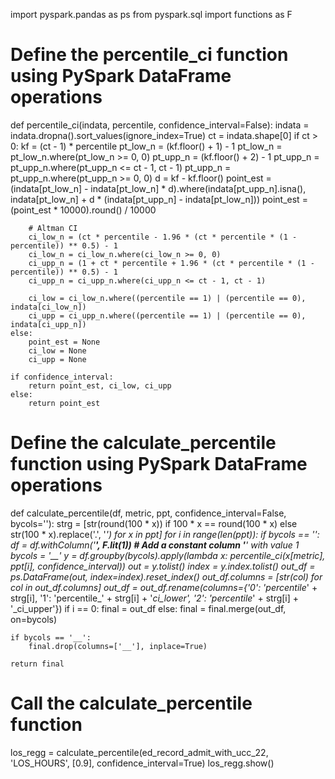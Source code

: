 import pyspark.pandas as ps
from pyspark.sql import functions as F

# Define the percentile_ci function using PySpark DataFrame operations
def percentile_ci(indata, percentile, confidence_interval=False):
    indata = indata.dropna().sort_values(ignore_index=True)
    ct = indata.shape[0]
    if ct > 0:
        kf = (ct - 1) * percentile
        pt_low_n = (kf.floor() + 1) - 1
        pt_low_n = pt_low_n.where(pt_low_n >= 0, 0)
        pt_upp_n = (kf.floor() + 2) - 1
        pt_upp_n = pt_upp_n.where(pt_upp_n <= ct - 1, ct - 1)
        pt_upp_n = pt_upp_n.where(pt_upp_n >= 0, 0)
        d = kf - kf.floor()
        point_est = (indata[pt_low_n] - indata[pt_low_n] * d).where(indata[pt_upp_n].isna(), 
                                                                     indata[pt_low_n] + d * (indata[pt_upp_n] - indata[pt_low_n]))
        point_est = (point_est * 10000).round() / 10000

        # Altman CI
        ci_low_n = (ct * percentile - 1.96 * (ct * percentile * (1 - percentile)) ** 0.5) - 1
        ci_low_n = ci_low_n.where(ci_low_n >= 0, 0)
        ci_upp_n = (1 + ct * percentile + 1.96 * (ct * percentile * (1 - percentile)) ** 0.5) - 1
        ci_upp_n = ci_upp_n.where(ci_upp_n <= ct - 1, ct - 1)
        
        ci_low = ci_low_n.where((percentile == 1) | (percentile == 0), indata[ci_low_n])
        ci_upp = ci_upp_n.where((percentile == 1) | (percentile == 0), indata[ci_upp_n])
    else:
        point_est = None
        ci_low = None
        ci_upp = None

    if confidence_interval:
        return point_est, ci_low, ci_upp
    else:
        return point_est

# Define the calculate_percentile function using PySpark DataFrame operations
def calculate_percentile(df, metric, ppt, confidence_interval=False, bycols=''):
    strg = [str(round(100 * x)) if 100 * x == round(100 * x) else str(100 * x).replace('.', '_') for x in ppt]
    for i in range(len(ppt)):
        if bycols == '':
            df = df.withColumn('__', F.lit(1))  # Add a constant column '__' with value 1
            bycols = '__'
        y = df.groupby(bycols).apply(lambda x: percentile_ci(x[metric], ppt[i], confidence_interval))
        out = y.tolist()
        index = y.index.tolist()
        out_df = ps.DataFrame(out, index=index).reset_index()
        out_df.columns = [str(col) for col in out_df.columns]
        out_df = out_df.rename(columns={'0': 'percentile_' + strg[i],
                                        '1': 'percentile_' + strg[i] + '_ci_lower',
                                        '2': 'percentile_' + strg[i] + '_ci_upper'})
        if i == 0:
            final = out_df
        else:
            final = final.merge(out_df, on=bycols)

    if bycols == '__':
        final.drop(columns=['__'], inplace=True)

    return final

# Call the calculate_percentile function
los_regg = calculate_percentile(ed_record_admit_with_ucc_22, 'LOS_HOURS', [0.9], confidence_interval=True)
los_regg.show()
